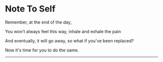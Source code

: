 # Note To Self

Remember, at the end of the day,

You won't always feel this way, inhale and exhale the pain

And eventually, it will go away, so what if you've been replaced?

Now it's time for you to do the same.

----